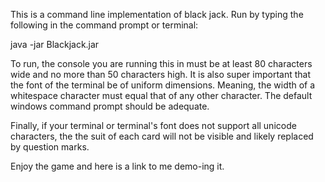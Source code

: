 This is a command line implementation of black jack.  Run by typing the following in the command prompt or terminal:

java -jar Blackjack.jar

To run, the console you are running this in must be at least 80 characters wide and no more than 50 characters high.  It is also super important that the font of the terminal be of uniform dimensions.  Meaning, the width of a whitespace character must equal that of any other character.  The default windows command prompt should be adequate.

Finally, if your terminal or terminal's font does not support all unicode characters, the the suit of each card will not be visible and likely replaced by question marks.

Enjoy the game and here is a link to me demo-ing it.